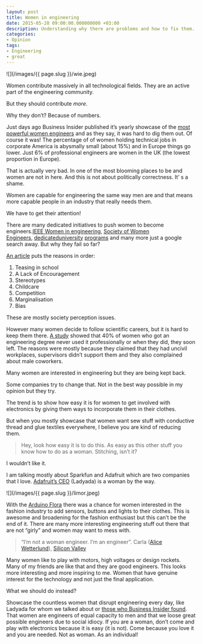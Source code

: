 ```yaml
---
layout: post
title: Women in engineering
date: 2015-05-28 09:00:00.000000000 +03:00
description: Understanding why there are problems and how to fix them.
categories:
- Opinion
tags:
- Engineering
- great
---
```


![](/images/{{ page.slug }}/wie.jpeg)

Women contribute massively in all technological fields. They are an active part of the engineering community.

But they should contribute _more_.

Why they don’t? Because of numbers.

<!--more-->

Just days ago Business Insider published it’s yearly showcase of the [most powerful women engineers](https:///www.businessinsider.com/most-powerful-women-engineers-in-2015-2015-5) and as they say, it was hard to dig them out. Of course it was! The percentage of of women holding technical jobs in corporate America is abysmally small (about 15%) and in Europe things go lower. Just 6% of professional engineers are women in the UK (the lowest proportion in Europe).

That is actually very bad. In one of the most blooming places to be and women are not in here. And this is not about politically correctness. It’ s a shame.

Women are capable for engineering the same way men are and that means more capable people in an industry that really needs them.

We have to get their attention!

There are many dedicated initiatives to push women to become engineers.[IEEE Women in engineering](https:///www.ieee.org/membership_services/membership/women/index.html), [Society of Women Engineers](https:///societyofwomenengineers.swe.org/), [dedicated](https:///wie.gatech.edu/home)[university](https:///www.wie.umd.edu/) [programs](https:///www.engr.ncsu.edu/womeninengineering/) and many more just a google search away. But why they fail so far?

[An article](https:///www.businessinsider.com/7-things-keeping-women-out-of-science-2013-10) puts the reasons in order:

1.  Teasing in school
2.  A Lack of Encouragement
3.  Stereotypes
4.  Childcare
5.  Competition
6.  Marginalisation
7.  Bias

These are mostly society perception issues.

However many women decide to follow scientific careers, but it is hard to keep them there. [A study](https:///tweentribune.com/tween56/why-aren-t-there-more-female-engineers) showed that 40% of women who got an engineering degree never used it professionally or when they did, they soon left. The reasons were mostly because they claimed that they had uncivil workplaces, supervisors didn’t support them and they also complained about male coworkers.

Many women are interested in engineering but they are being kept back.

Some companies try to change that. Not in the best way possible in my opinion but they try.

The trend is to show how easy it is for women to get involved with electronics by giving them ways to incorporate them in their clothes.

But when you mostly showcase that women want sew stuff with conductive thread and glue textiles everywhere, I believe you are kind of reducing them.

> Hey, look how easy it is to do this. As easy as this other stuff you know how to do as a woman. Stitching, isn’t it?

I wouldn’t like it.

I am talking mostly about Sparkfun and Adafruit which are two companies that I love. [Adafruit’s CEO](https://www.adafruit.com/about) (Ladyada) is a woman by the way.

![](/images/{{ page.slug }}/limor.jpeg)

With the [Arduino Flora](https://www.adafruit.com/products/659) there was a chance for women interested in the fashion industry to add sensors, buttons and lights to their clothes. This is awesome and broadening for the fashion enthusiast but this can’t be the end of it. There are many more interesting engineering stuff out there that are not “girly” and women may want to mess with.

> “I’m not a woman engineer. I’m an engineer”.
> Carla ([Alice Wetterlund](https:///www.imdb.com/name/nm4561787/?ref_=tt_cl_t15)), [Silicon Valley](https:///www.imdb.com/title/tt2575988/)

Many women like to play with motors, high voltages or design rockets. Many of my friends are like that and they are good engineers. This looks more interesting and more inspiring to me. Women that have genuine interest for the technology and not just the final application.

What we should do instead?

Showcase the countless women that disrupt engineering every day, like Ladyada for whom we talked about or [those who Business Insider found](https:///www.businessinsider.com/most-powerful-women-engineers-in-2015-2015-5). That women are engineers of equal capacity to men and that we loose great possible engineers due to social idiocy. If you are a woman, don’t come and play with electronics because it is easy (it is not). Come because you love it and you are needed. Not as woman. As an individual!
